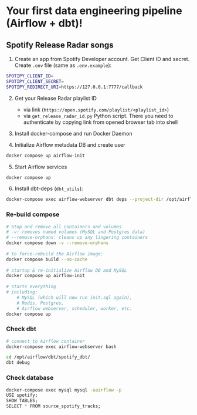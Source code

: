 # Your first data engineering pipeline (Airflow + dbt)!

## Spotify Release Radar songs

1. Create an app from Spotify Developer account. Get Client ID and secret. Create `.env` file (same as `.env.example`):
```bash
SPOTIPY_CLIENT_ID=
SPOTIPY_CLIENT_SECRET=
SPOTIPY_REDIRECT_URI=https://127.0.0.1:7777/callback
```

2. Get your Release Radar playlist ID
    * via link (`https://open.spotify.com/playlist/<playlist_id>`)
    * via `get_release_radar_id.py` Python script. There you need to authenticate by copying link from opened browser tab into shell

3. Install docker-compose and run Docker Daemon

4. Initialize Airflow metadata DB and create user
```bash
docker compose up airflow-init
```

5. Start Airflow services
```bash
docker compose up
```

6. Install dbt-deps (`dbt_utils`):
```bash
docker-compose exec airflow-webserver dbt deps --project-dir /opt/airflow/dbt/
```


### Re-build compose
```bash
# Stop and remove all containers and volumes
# -v: removes named volumes (MySQL and Postgres data)
# --remove-orphans: cleans up any lingering containers
docker compose down -v --remove-orphans
 
# to force-rebuild the Airflow image:
docker compose build --no-cache
 
# startup & re-initialize Airflow DB and MySQL
docker compose up airflow-init
 
# starts everything
# including:
    # MySQL (which will now run init.sql again),
    # Redis, Postgres,
    # Airflow webserver, scheduler, worker, etc.
docker compose up
```


### Check dbt
```bash
# connect to Airflow container
docker-compose exec airflow-webserver bash

cd /opt/airflow/dbt/spotify_dbt/
dbt debug
```

### Check database
```bash
docker-compose exec mysql mysql -uairflow -p
USE spotify;
SHOW TABLES;
SELECT * FROM source_spotify_tracks;
```
